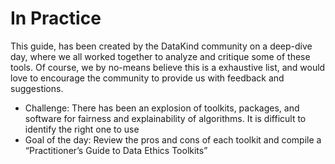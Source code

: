 # In Practice

This guide, has been created by the DataKind community on a deep-dive day, where we all worked together to analyze and critique some of these tools. Of course, we by no-means believe this is a exhaustive list, and would love to encourage the community to provide us with feedback and suggestions.

- Challenge: There has been an explosion of toolkits, packages, and software for fairness and explainability of algorithms. It is difficult to identify the right one to use
- Goal of the day: Review the pros and cons of each toolkit and compile a “Practitioner’s Guide to Data Ethics Toolkits”
